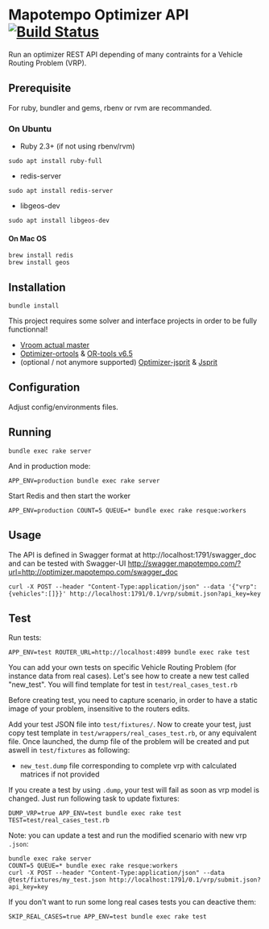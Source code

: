 # Mapotempo Optimizer API [![Build Status](https://travis-ci.org/Mapotempo/optimizer-api.svg?branch=master)](https://travis-ci.org/Mapotempo/optimizer-api)

Run an optimizer REST API depending of many contraints for a Vehicle Routing Problem (VRP).

## Prerequisite

For ruby, bundler and gems, rbenv or rvm are recommanded.

### On Ubuntu

* Ruby 2.3+ (if not using rbenv/rvm)
```
sudo apt install ruby-full
```
* redis-server
```
sudo apt install redis-server
```
* libgeos-dev
```
sudo apt install libgeos-dev
```

#### On Mac OS

```
brew install redis
brew install geos
```

## Installation

```
bundle install
```

This project requires some solver and interface projects in order to be fully functionnal!
* [Vroom actual master](https://github.com/VROOM-Project/vroom)
* [Optimizer-ortools](https://github.com/Mapotempo/optimizer-ortools) & [OR-tools v6.5](https://github.com/google/or-tools/tree/v6.5)
* (optional / not anymore supported) [Optimizer-jsprit](https://github.com/Mapotempo/optimizer-jsprit) & [Jsprit](https://github.com/Mapotempo/jsprit)

## Configuration

Adjust config/environments files.


## Running

```
bundle exec rake server
```

And in production mode:
```
APP_ENV=production bundle exec rake server
```

Start Redis and then start the worker
```
APP_ENV=production COUNT=5 QUEUE=* bundle exec rake resque:workers
```

## Usage

The API is defined in Swagger format at
http://localhost:1791/swagger_doc
and can be tested with Swagger-UI
http://swagger.mapotempo.com/?url=http://optimizer.mapotempo.com/swagger_doc

```
curl -X POST --header "Content-Type:application/json" --data '{"vrp":{vehicles":[]}}' http://localhost:1791/0.1/vrp/submit.json?api_key=key
```

## Test

Run tests:
```
APP_ENV=test ROUTER_URL=http://localhost:4899 bundle exec rake test
```

You can add your own tests on specific Vehicle Routing Problem (for instance data from real cases). Let's see how to create a new test called "new_test".
You will find template for test in `test/real_cases_test.rb`

Before creating test, you need to capture scenario, in order to have a static image of your problem, insensitive to the routers edits.

Add your test JSON file into `test/fixtures/`. Now to create your test, just copy test template in `test/wrappers/real_cases_test.rb`, or any equivalent file.
Once launched, the dump file of the problem will be created and put aswell in `test/fixtures` as following:
- `new_test.dump` file corresponding to complete vrp with calculated matrices if not provided


If you create a test by using `.dump`, your test will fail as soon as vrp model is changed. Just run following task to update fixtures:
```
DUMP_VRP=true APP_ENV=test bundle exec rake test TEST=test/real_cases_test.rb
```

Note: you can update a test and run the modified scenario with new vrp `.json`:
```
bundle exec rake server
COUNT=5 QUEUE=* bundle exec rake resque:workers
curl -X POST --header "Content-Type:application/json" --data @test/fixtures/my_test.json http://localhost:1791/0.1/vrp/submit.json?api_key=key
```

If you don't want to run some long real cases tests you can deactive them:
```
SKIP_REAL_CASES=true APP_ENV=test bundle exec rake test
```
